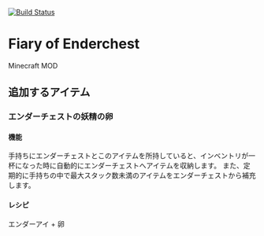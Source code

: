[![Build Status](https://drone.io/github.com/AtoCrafter/FairyOfEnderchest/status.png)](https://drone.io/github.com/AtoCrafter/FairyOfEnderchest/latest)


# Fiary of Enderchest

Minecraft MOD


## 追加するアイテム

### エンダーチェストの妖精の卵

#### 機能

手持ちにエンダーチェストとこのアイテムを所持していると、インベントリが一杯になった時に自動的にエンダーチェストへアイテムを収納します。
また、定期的に手持ちの中で最大スタック数未満のアイテムをエンダーチェストから補充します。

#### レシピ

エンダーアイ + 卵
